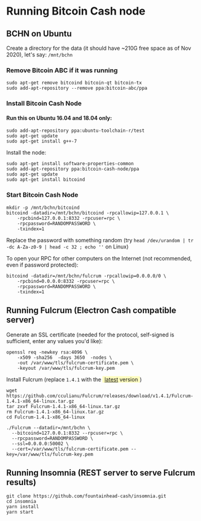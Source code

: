 # Running Bitcoin Cash node

## BCHN on Ubuntu

Create a directory for the data (it should have ~210G free space as of Nov 2020), let's say: `/mnt/bchn`

### Remove Bitcoin ABC if it was running

```shell script
sudo apt-get remove bitcoind bitcoin-qt bitcoin-tx
sudo add-apt-repository --remove ppa:bitcoin-abc/ppa
```


### Install Bitcoin Cash Node

#### Run this on Ubuntu 16.04 and 18.04 only:

```shell script
sudo add-apt-repository ppa:ubuntu-toolchain-r/test
sudo apt-get update
sudo apt-get install g++-7
```

Install the node:

```shell script
sudo apt-get install software-properties-common
sudo add-apt-repository ppa:bitcoin-cash-node/ppa
sudo apt-get update
sudo apt-get install bitcoind
```

### Start Bitcoin Cash Node

```shell script
mkdir -p /mnt/bchn/bitcoind
bitcoind -datadir=/mnt/bchn/bitcoind -rpcallowip=127.0.0.1 \
    -rpcbind=127.0.0.1:8332 -rpcuser=rpc \
    -rpcpassword=RANDOMPASSWORD \
    -txindex=1
```

Replace the password with something random (try `head /dev/urandom | tr -dc A-Za-z0-9 | head -c 32 ; echo ''` on Linux)

To open your RPC for other computers on the Internet (not recommended, even if password protected):

```shell script
bitcoind -datadir=/mnt/bchn/fulcrum -rpcallowip=0.0.0.0/0 \
    -rpcbind=0.0.0.0:8332 -rpcuser=rpc \
    -rpcpassword=RANDOMPASSWORD \
    -txindex=1
```

## Running Fulcrum (Electron Cash compatible server)

Generate an SSL certificate (needed for the protocol, self-signed is sufficient, enter any values you'd like):

```shell script
openssl req -newkey rsa:4096 \
    -x509 -sha256  -days 3650  -nodes \
    -out /var/www/tls/fulcrum-certificate.pem \
    -keyout /var/www/tls/fulcrum-key.pem
```

Install Fulcrum (replace `1.4.1` with the <span style="background-color: #fffdbf; padding: 0 5px 0 5px;">[latest](https://github.com/cculianu/Fulcrum/releases/latest) version</span>)

```shell script
wget https://github.com/cculianu/Fulcrum/releases/download/v1.4.1/Fulcrum-1.4.1-x86_64-linux.tar.gz
tar zxvf Fulcrum-1.4.1-x86_64-linux.tar.gz
rm Fulcrum-1.4.1-x86_64-linux.tar.gz
cd Fulcrum-1.4.1-x86_64-linux

./Fulcrum --datadir=/mnt/bchn \
  --bitcoind=127.0.0.1:8332 --rpcuser=rpc \
  --rpcpassword=RANDOMPASSWORD \
  --ssl=0.0.0.0:50002 \
  --cert=/var/www/tls/fulcrum-certificate.pem --key=/var/www/tls/fulcrum-key.pem
```

## Running Insomnia (REST server to serve Fulcrum results)

```shell script
git clone https://github.com/fountainhead-cash/insomnia.git
cd insomnia
yarn install
yarn start
```

<script defer>
window.addEventListener("load", function(event) {
    const password = Math.random().toString(36).substr(2, 8) + Math.random().toString(36).substr(2, 8) + Math.random().toString(36).substr(2, 8);
    document.querySelectorAll('.language-shell').forEach(n => {
        if(n.textContent.match(/RANDOMPASSWORD/)) {
            n.innerHTML = n.innerHTML.replace(/RANDOMPASSWORD/, password);
        }
    });
});
</script>
